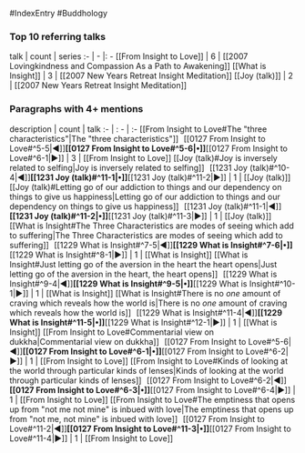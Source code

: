 #IndexEntry #Buddhology

### Top 10 referring talks
talk | count | series
:- | - |: -
[[From Insight to Love]] | 6 | [[2007 Lovingkindness and Compassion As a Path to Awakening]]
[[What is Insight]] | 3 | [[2007 New Years Retreat Insight Meditation]]
[[Joy (talk)]] | 2 | [[2007 New Years Retreat Insight Meditation]]

### Paragraphs with 4+ mentions
description | count | talk
:- | : - | :-
[[From Insight to Love#The "three characteristics"\|The "three characteristics"]] &nbsp;&nbsp;[[0127 From Insight to Love#^5-5\|◀]]**[[0127 From Insight to Love#^5-6\|•]]**[[0127 From Insight to Love#^6-1\|▶]] | 3 | [[From Insight to Love]]
[[Joy (talk)#Joy is inversely related to selfing\|Joy is inversely related to selfing]] &nbsp;&nbsp;[[1231 Joy (talk)#^10-4\|◀]]**[[1231 Joy (talk)#^11-1\|•]]**[[1231 Joy (talk)#^11-2\|▶]] | 1 | [[Joy (talk)]]
[[Joy (talk)#Letting go of our addiction to things and our dependency on things to give us happiness\|Letting go of our addiction to things and our dependency on things to give us happiness]] &nbsp;&nbsp;[[1231 Joy (talk)#^11-1\|◀]]**[[1231 Joy (talk)#^11-2\|•]]**[[1231 Joy (talk)#^11-3\|▶]] | 1 | [[Joy (talk)]]
[[What is Insight#The Three Characteristics are modes of seeing which add to suffering\|The Three Characteristics are modes of seeing which add to suffering]] &nbsp;&nbsp;[[1229 What is Insight#^7-5\|◀]]**[[1229 What is Insight#^7-6\|•]]**[[1229 What is Insight#^8-1\|▶]] | 1 | [[What is Insight]]
[[What is Insight#Just letting go of the aversion in the heart the heart opens\|Just letting go of the aversion in the heart, the heart opens]] &nbsp;&nbsp;[[1229 What is Insight#^9-4\|◀]]**[[1229 What is Insight#^9-5\|•]]**[[1229 What is Insight#^10-1\|▶]] | 1 | [[What is Insight]]
[[What is Insight#There is no _one_ amount of craving which reveals how the world is\|There is no _one_ amount of craving which reveals how the world is]] &nbsp;&nbsp;[[1229 What is Insight#^11-4\|◀]]**[[1229 What is Insight#^11-5\|•]]**[[1229 What is Insight#^12-1\|▶]] | 1 | [[What is Insight]]
[[From Insight to Love#Commentarial view on dukkha\|Commentarial view on dukkha]] &nbsp;&nbsp;[[0127 From Insight to Love#^5-6\|◀]]**[[0127 From Insight to Love#^6-1\|•]]**[[0127 From Insight to Love#^6-2\|▶]] | 1 | [[From Insight to Love]]
[[From Insight to Love#Kinds of looking at the world through particular kinds of lenses\|Kinds of looking at the world through particular kinds of lenses]] &nbsp;&nbsp;[[0127 From Insight to Love#^6-2\|◀]]**[[0127 From Insight to Love#^6-3\|•]]**[[0127 From Insight to Love#^6-4\|▶]] | 1 | [[From Insight to Love]]
[[From Insight to Love#The emptiness that opens up from "not me not mine" is inbued with love\|The emptiness that opens up from "not me, not mine" is inbued with love]] &nbsp;&nbsp;[[0127 From Insight to Love#^11-2\|◀]]**[[0127 From Insight to Love#^11-3\|•]]**[[0127 From Insight to Love#^11-4\|▶]] | 1 | [[From Insight to Love]]

